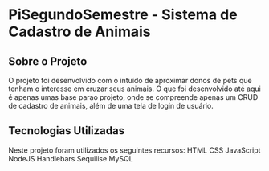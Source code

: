 # PiSegundoSemestre - Sistema de Cadastro de Animais

## Sobre o Projeto
O projeto foi desenvolvido com o intuído de aproximar donos de pets que tenham o interesse em cruzar seus animais.
O que foi desenvolvido até aqui é apenas umas base parao projeto, onde se compreende apenas um CRUD de cadastro de animais, além de uma tela de login de usuário.

## Tecnologias Utilizadas
Neste projeto foram utilizados os seguintes recursos:
HTML
CSS
JavaScript
NodeJS
Handlebars
Sequilise
MySQL


